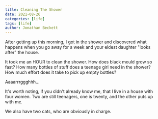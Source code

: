 ```yaml
---
title: Cleaning The Shower
date: 2021-08-26
categories: [life]
tags: [life]
author: Jonathan Beckett
---
```


After getting up this morning, I got in the shower and discovered what happens when you go away for a week and your eldest daughter "looks after" the house.

It took me an HOUR to clean the shower. How does black mould grow so fast? How many bottles of stuff does a teenage girl need in the shower? How much effort does it take to pick up empty bottles?

Aaaarrrggghhh...

It's worth noting, if you didn't already know me, that I live in a house with four women. Two are still teenagers, one is twenty, and the other puts up with me.

We also have two cats, who are obviously in charge.